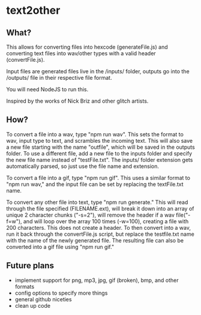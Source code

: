 # text2other

## What?

This allows for converting files into hexcode (generateFile.js) and converting text files into wav/other types with a valid header (convertFile.js).

Input files are generated files live in the /inputs/ folder, outputs go into the /outputs/ file in their respective file format.

You will need NodeJS to run this.

Inspired by the works of Nick Briz and other glitch artists.

## How?

To convert a file into a wav, type "npm run wav". This sets the format to wav, input type to text, and scrambles the incoming text. This will also save a new file starting with the name "outfile", which will be saved in the outputs folder. To use a different file, add a new file to the inputs folder and specify the new file name instead of "testFile.txt". The inputs/ folder extension gets automatically parsed, so just use the file name and extension.

To convert a file into a gif, type "npm run gif". This uses a similar format to "npm run wav," and the input file can be set by replacing the textFile.txt name.

To convert any other file into text, type "npm run generate." This will read through the file specified (FILENAME.ext), will break it down into an array of unique 2 character chunks ("-s=2"), will remove the header if a wav file("-f=w"), and will loop over the array 100 times (-w=100), creating a file with 200 characters. This does not create a header. To then convert into a wav, run it back through the convertFile.js script, but replace the testfile.txt name with the name of the newly generated file. The resulting file can also be converted into a gif file using "npm run gif."

## Future plans

* implement support for png, mp3, jpg, gif (broken), bmp, and other formats
* config options to specify more things
* general github niceties
* clean up code
